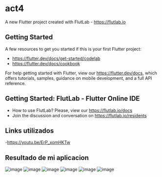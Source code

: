 # act4

A new Flutter project created with FlutLab - https://flutlab.io

## Getting Started

A few resources to get you started if this is your first Flutter project:

- https://flutter.dev/docs/get-started/codelab
- https://flutter.dev/docs/cookbook

For help getting started with Flutter, view our
https://flutter.dev/docs, which offers tutorials,
samples, guidance on mobile development, and a full API reference.

## Getting Started: FlutLab - Flutter Online IDE

- How to use FlutLab? Please, view our https://flutlab.io/docs
- Join the discussion and conversation on https://flutlab.io/residents


## Links utilizados

-https://youtu.be/ErP_xomHKTw


## Resultado de mi aplicacion
![image](https://github.com/ValdezMich128/act4-login/assets/143743936/4aec60b6-4160-4829-a944-aedc162c57a5)
![image](https://github.com/ValdezMich128/act4-login/assets/143743936/933a05b4-09ec-439a-b8b3-02c9b84192d1)
![image](https://github.com/ValdezMich128/act4-login/assets/143743936/69532b09-04bd-4395-b7ad-f178f105d2ba)
![image](https://github.com/ValdezMich128/act4-login/assets/143743936/7695c670-b08b-4b6d-94f5-465ccb5c9547)
![image](https://github.com/ValdezMich128/act4-login/assets/143743936/33aa6249-8125-4f03-8def-386d8f04e86d)
![image](https://github.com/ValdezMich128/act4-login/assets/143743936/7473c71f-7477-4ea7-a040-8ed86103847a)


